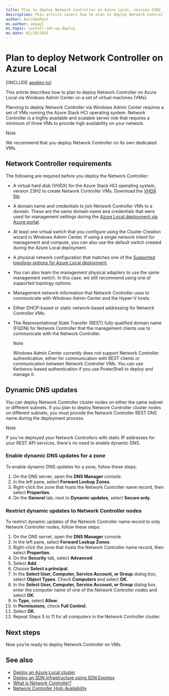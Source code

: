 ```yaml
---
title: Plan to deploy Network Controller on Azure Local, version 23H2
description: This article covers how to plan to deploy Network Controller on Azure Local via Windows Admin Center on a set of virtual machines (VMs).
author: AnirbanPaul
ms.author: anpaul
ms.topic: install-set-up-deploy
ms.date: 01/29/2025
---
```


# Plan to deploy Network Controller on Azure Local

[!INCLUDE [applies-to](../includes/hci-applies-to-23h2.md)]

This article describes how to plan to deploy Network Controller on Azure Local via Windows Admin Center on a set of virtual machines (VMs).

Planning to deploy Network Controller via Windows Admin Center requires a set of VMs running the Azure Stack HCI operating system. Network Controller is a highly available and scalable server role that requires a minimum of three VMs to provide high availability on your network.

> [!NOTE]
> We recommend that you deploy Network Controller on its own dedicated VMs.

## Network Controller requirements

The following are required before you deploy the Network Controller:

- A virtual hard disk (VHDX) for the Azure Stack HCI operating system, version 23H2 to create Network Controller VMs. Download the [VHDX file](../deploy/download-23h2-software.md#download-the-software-from-the-azure-portal).
- A domain name and credentials to join Network Controller VMs to a domain. These are the same domain name and credentials that were used for management settings during the [Azure Local deployment via Azure portal]( ../deploy/deploy-via-portal.md#specify-management-settings).
- At least one virtual switch that you configure using the Cluster Creation wizard in Windows Admin Center. If using a single network intent for management and compute, you can also use the default switch created during the Azure Local deployment.
- A physical network configuration that matches one of the [Supported topology options for Azure Local deployment](../deploy/deployment-introduction.md#supported-network-topologies).
- You can also team the management physical adapters to use the same management switch. In this case, we still recommend using one of supported topology options.
- Management network information that Network Controller uses to communicate with Windows Admin Center and the Hyper-V hosts.
- Either DHCP-based or static network-based addressing for Network Controller VMs.
- The Representational State Transfer (REST) fully qualified domain name (FQDN) for Network Controller that the management clients use to communicate with the Network Controller.

   > [!NOTE]
   > Windows Admin Center currently does not support Network Controller authentication, either for communication with REST clients or communication between Network Controller VMs. You can use Kerberos-based authentication if you use PowerShell to deploy and manage it.

## Dynamic DNS updates

You can deploy Network Controller cluster nodes on either the same subnet or different subnets. If you plan to deploy Network Controller cluster nodes on different subnets, you must provide the Network Controller REST DNS name during the deployment process.

> [!NOTE]
> If you've deployed your Network Controllers with static IP addresses for your REST API services, there's no need to enable dynamic DNS.

### Enable dynamic DNS updates for a zone

To enable dynamic DNS updates for a zone, follow these steps:

1. On the DNS server, open the **DNS Manager** console.
1. In the left pane, select **Forward Lookup Zones**.
1. Right-click the zone that hosts the Network Controller name record, then select **Properties**.
1. On the **General** tab, next to **Dynamic updates**, select **Secure only**.

### Restrict dynamic updates to Network Controller nodes

To restrict dynamic updates of the Network Controller name record to only Network Controller nodes, follow these steps:

1. On the DNS server, open the **DNS Manager** console.
1. In the left pane, select **Forward Lookup Zones**.
1. Right-click the zone that hosts the Network Controller name record, then select **Properties**.
1. On the **Security** tab, select **Advanced**.
1. Select **Add**.
1. Choose **Select a principal**.
1. In the **Select User, Computer, Service Account, or Group** dialog box, select **Object Types**. Check **Computers** and select **OK**.
1. In the **Select User, Computer, Service Account, or Group** dialog box, enter the computer name of one of the Network Controller nodes and select **OK**.
1. In **Type**, select **Allow**.
1. In **Permissions**, check **Full Control**.
1. Select **OK**.
1. Repeat Steps 5 to 11 for all computers in the Network Controller cluster.

## Next steps

Now you’re ready to deploy Network Controller on VMs.

## See also

- [Deploy an Azure Local cluster](../deploy/deploy-via-portal.md)
- [Deploy an SDN infrastructure using SDN Express](../deploy/sdn-express-23h2.md)
- [What is Network Controller?](network-controller-overview.md)
- [Network Controller High Availability](/windows-server/networking/sdn/technologies/network-controller/network-controller-high-availability)
